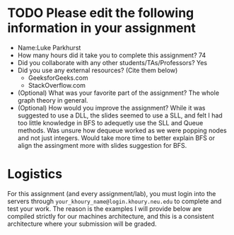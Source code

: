 # TODO Please edit the following information in your assignment

- Name:Luke Parkhurst
- How many hours did it take you to complete this assignment? 74
- Did you collaborate with any other students/TAs/Professors? Yes
- Did you use any external resources? (Cite them below)
  - GeeksforGeeks.com
  - StackOverflow.com
- (Optional) What was your favorite part of the assignment?
The whole graph theory in general.
- (Optional) How would you improve the assignment?
While it was suggested to use a DLL, the slides seemed to use a SLL, and felt I had too little knowledge in BFS to adequetly use the SLL and Queue methods. Was unsure how dequeue worked as we were popping nodes and not just integers. Would take more time to better explain BFS or align the assingment more with slides suggestion for BFS.

# Logistics

For this assignment (and every assignment/lab), you must login into the servers through `your_khoury_name@login.khoury.neu.edu` to complete and test your work. The reason is the examples I will provide below are compiled strictly for our machines architecture, and this is a consistent architecture where your submission will be graded.
